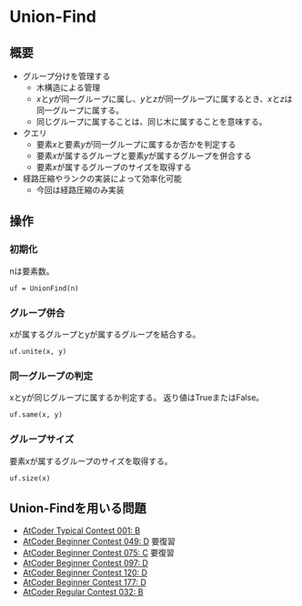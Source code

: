 # Union-Find
## 概要
- グループ分けを管理する
  - 木構造による管理
  - $x$と$y$が同一グループに属し、$y$と$z$が同一グループに属するとき、$x$と$z$は同一グループに属する。
  - 同じグループに属することは、同じ木に属することを意味する。
- クエリ
  - 要素$x$と要素$y$が同一グループに属するか否かを判定する
  - 要素$x$が属するグループと要素$y$が属するグループを併合する
  - 要素$x$が属するグループのサイズを取得する
- 経路圧縮やランクの実装によって効率化可能
  - 今回は経路圧縮のみ実装

## 操作
### 初期化
nは要素数。
```
uf = UnionFind(n)
```
### グループ併合
xが属するグループとyが属するグループを結合する。
```
uf.unite(x, y)
```
### 同一グループの判定
xとyが同じグループに属するか判定する。
返り値はTrueまたはFalse。
```
uf.same(x, y)
```

### グループサイズ
要素xが属するグループのサイズを取得する。
```
uf.size(x)
```

## Union-Findを用いる問題
- [AtCoder Typical Contest 001: B](https://atcoder.jp/contests/atc001/tasks/unionfind_a)
- [AtCoder Beginner Contest 049: D](https://atcoder.jp/contests/abc049/tasks/arc065_b)  要復習
- [AtCoder Beginner Contest 075: C](https://atcoder.jp/contests/abc075/tasks/abc075_c) 要復習
- [AtCoder Beginner Contest 097: D](https://atcoder.jp/contests/abc097/tasks/arc097_b)
- [AtCoder Beginner Contest 120: D](https://atcoder.jp/contests/abc120/tasks/abc120_d)
- [AtCoder Beginner Contest 177: D](https://atcoder.jp/contests/abc177/tasks/abc177_d)
- [AtCoder Regular Contest 032: B](https://atcoder.jp/contests/arc032/tasks/arc032_2)